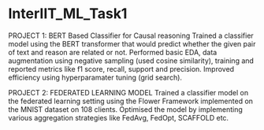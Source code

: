 # InterIIT_ML_Task1
PROJECT 1: BERT Based Classifier for Causal reasoning
Trained a classifier model using the BERT transformer that would predict whether the given pair of text and reason are related or not. 
Performed basic EDA, data augmentation using negative sampling (used cosine similarity), training and reported metrics like f1 score, recall, support and precision.
Improved efficiency using hyperparamater tuning (grid search). 

PROJECT 2: FEDERATED LEARNING MODEL
Trained a classifier model on the federated learning setting using the Flower Framework implemented on the MNIST dataset on 108 clients.
Optimised the model by implementing various aggregation strategies like FedAvg, FedOpt, SCAFFOLD etc.
